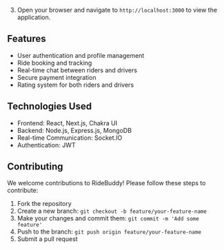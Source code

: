 
3. Open your browser and navigate to `http://localhost:3000` to view the application.

## Features

- User authentication and profile management
- Ride booking and tracking
- Real-time chat between riders and drivers
- Secure payment integration
- Rating system for both riders and drivers

## Technologies Used

- Frontend: React, Next.js, Chakra UI
- Backend: Node.js, Express.js, MongoDB
- Real-time Communication: Socket.IO
- Authentication: JWT

## Contributing

We welcome contributions to RideBuddy! Please follow these steps to contribute:

1. Fork the repository
2. Create a new branch: `git checkout -b feature/your-feature-name`
3. Make your changes and commit them: `git commit -m 'Add some feature'`
4. Push to the branch: `git push origin feature/your-feature-name`
5. Submit a pull request
